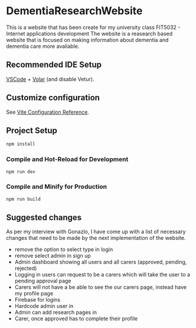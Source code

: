 # DementiaResearchWebsite

This is a website that has been create for my university class FIT5032 - Internet applications development
The website is a reasearch based website that is focused on making information about dementia and dementia care
more avaliable.

## Recommended IDE Setup

[VSCode](https://code.visualstudio.com/) + [Volar](https://marketplace.visualstudio.com/items?itemName=Vue.volar) (and disable Vetur).

## Customize configuration

See [Vite Configuration Reference](https://vitejs.dev/config/).

## Project Setup

```sh
npm install
```

### Compile and Hot-Reload for Development

```sh
npm run dev
```

### Compile and Minify for Production

```sh
npm run build
```

## Suggested changes

As per my interview with Gonazlo, I have come up with a list of necessary changes that need to be made by the next implementation of the website.

- remove the option to select type in login
- remove select admin in sign up
- Admin dashboard showing all users and all carers (approved, pending, rejected)
- Logging in users can request to be a carers which will take the user to a pending approval page
- Carers will not have a be able to see the our carers page, instead have my profile page
- Firebase for logins
- Hardcode admin user in
- Admin can add research pages in
- Carer, once approved has to complete their profile
